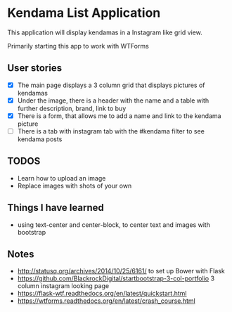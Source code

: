 # Kendama List Application

This application will display kendamas in a Instagram like grid view.

Primarily starting this app to work with WTForms

## User stories

* [x] The main page displays a 3 column grid that displays pictures of kendamas
* [x] Under the image, there is a header with the name and a table with further description, brand, link to buy
* [x] There is a form, that allows me to add a name and link to the kendama picture
* [ ] There is a tab with instagram tab with the #kendama filter to see kendama posts

## TODOS

* Learn how to upload an image
* Replace images with shots of your own

## Things I have learned

* using text-center and center-block, to center text and images with bootstrap

## Notes

* http://statusq.org/archives/2014/10/25/6161/ to set up Bower with Flask
* https://github.com/BlackrockDigital/startbootstrap-3-col-portfolio 3 column instagram looking page
* https://flask-wtf.readthedocs.org/en/latest/quickstart.html 
* https://wtforms.readthedocs.org/en/latest/crash_course.html

